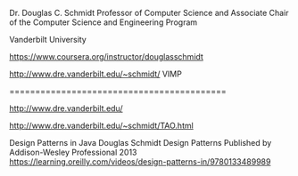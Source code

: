 
Dr. Douglas C. Schmidt
Professor of Computer Science and Associate Chair of the Computer Science and Engineering Program

Vanderbilt University

https://www.coursera.org/instructor/douglasschmidt


http://www.dre.vanderbilt.edu/~schmidt/       VIMP


==========================================

http://www.dre.vanderbilt.edu/

http://www.dre.vanderbilt.edu/~schmidt/TAO.html


Design Patterns in Java
Douglas Schmidt
Design Patterns
Published by
Addison-Wesley Professional 2013
https://learning.oreilly.com/videos/design-patterns-in/9780133489989













